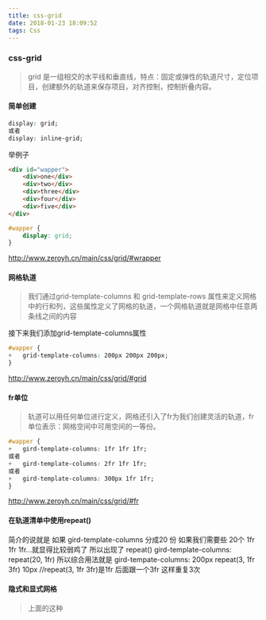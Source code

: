 ```yaml
---
title: css-grid
date: 2018-01-23 18:09:52
tags: Css
---
```

### css-grid
> grid 是一组相交的水平线和垂直线，特点：固定或弹性的轨道尺寸，定位项目，创建额外的轨道来保存项目，对齐控制，控制折叠内容。

#### 简单创建
```css
display: grid;
或者
display: inline-grid;
```
举例子
```html
<div id="wapper">
    <div>one</div>
    <div>two</div>
    <div>three</div>
    <div>four</div>
    <div>five</div>
</div>
```
```css
#wapper {
    display: grid;
}
```
http://www.zeroyh.cn/main/css/grid/#wrapper

#### 网格轨道
> 我们通过grid-template-columns 和 grid-template-rows 属性来定义网格中的行和列，这些属性定义了网格的轨道，一个网格轨道就是网格中任意两条线之间的内容

接下来我们添加grid-template-columns属性
```css
#wapper {
+   grid-template-columns: 200px 200px 200px;
}
```
http://www.zeroyh.cn/main/css/grid/#grid

#### fr单位
> 轨道可以用任何单位进行定义，网格还引入了fr为我们创建灵活的轨道，fr单位表示：网格空间中可用空间的一等份。

```css
#wapper {
+   gird-template-columns: 1fr 1fr 1fr;
或者
+   gird-template-columns: 2fr 1fr 1fr;
或者
+   gird-template-columns: 300px 1fr 1fr;
}
```
http://www.zeroyh.cn/main/css/grid/#fr

#### 在轨道清单中使用repeat()
简介的说就是 如果 gird-template-columns 分成20 份  如果我们需要些 20个 1fr 1fr 1fr...就显得比较弱鸡了
所以出现了 repeat()
gird-template-columns: repeat(20, 1fr)
所以综合用法就是
gird-tempate-columns: 200px repeat(3, 1fr 3fr) 10px //repeat(3, 1fr 3fr)是1fr 后面跟一个3fr 这样重复3次

#### 隐式和显式网格
> 上面的这种



